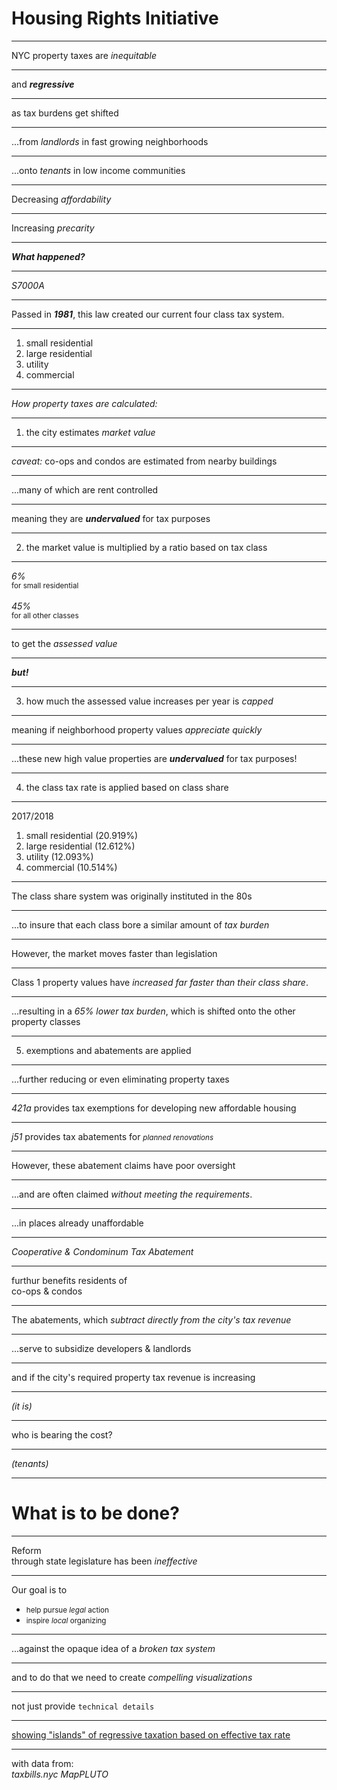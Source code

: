 
# Housing Rights Initiative

---

NYC property taxes are _inequitable_

---

and **_regressive_**

---

as tax burdens get shifted

---

...from _landlords_ in fast growing neighborhoods

---

...onto _tenants_ in low income communities

---

Decreasing _affordability_

---

Increasing _precarity_

---


**_What happened?_**

---

_S7000A_

---

Passed in **_1981_**, this law created our current four class tax system.

---

  1. small residential
  2. large residential
  3. utility
  4. commercial

---

_How property taxes are calculated:_

---

1. the city estimates _market value_

---

_caveat:_ co-ops and condos are estimated from nearby buildings

---

...many of which are rent controlled

---

meaning they are **_undervalued_** for tax purposes

---

2. the market value is multiplied by a ratio based on tax class

---

_6%_ 
</br>
<small class="nobreak">for small residential</small>
</br>
</br>
_45%_ 
</br>
<small class="nobreak">for all other classes</small>


---

to get the _assessed value_

---

**_but!_**

---

3. how much the assessed value increases per year is _capped_

---

meaning if neighborhood property values _appreciate quickly_

---

...these new high value properties are **_undervalued_** for tax purposes!

---

4. the class tax rate is applied based on class share

---

2017/2018

  1. small residential (20.919%)
  2. large residential (12.612%)
  3. utility (12.093%)
  4. commercial (10.514%)

---

The class share system was originally instituted in the 80s

---

...to insure that each class bore a similar amount of _tax burden_

---

However, the market moves faster than legislation

---

Class 1 property values have _increased far faster than their class share_.

---

...resulting in a _65% lower tax burden_, which is shifted onto the other property classes

---

5. exemptions and abatements are applied

---

...further reducing or even eliminating property taxes

--- 

_421a_ provides tax exemptions for developing new affordable housing

---

_j51_ provides tax abatements for <small class="nobreak">_planned renovations_</small>

---

However, these abatement claims have poor oversight

---

...and are often claimed _without meeting the requirements_.

---

...in places already unaffordable

---


_Cooperative & Condominum Tax Abatement_

---

furthur benefits residents of </br>co-ops & condos

---

The abatements, which _subtract directly from the city's tax revenue_

---

...serve to subsidize developers & landlords

---

and if the city's required property tax revenue is increasing

---

_(it is)_

---

who is bearing the cost?

---

_(tenants)_

---

# What is to be done?

---

Reform
</br>
through state legislature has been _ineffective_

---

Our goal is to
* <small class="nobreak">help pursue _legal_ action</small>
* <small class="nobreak">inspire _local_ organizing</small>

---

...against the opaque idea of a _broken tax system_

---

and to do that we need to create _compelling visualizations_

---

not just provide `technical details`

---

<a href="https://ksheng.carto.com/builder/6241eecc-2144-46c4-86b7-1332ecb84109/embed"> showing "islands" of regressive taxation based on effective tax rate </a>

---

with data from: </br>
_taxbills.nyc_
_MapPLUTO_

